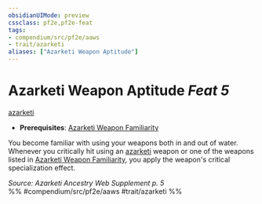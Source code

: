 ```yaml
---
obsidianUIMode: preview
cssclass: pf2e,pf2e-feat
tags:
- compendium/src/pf2e/aaws
- trait/azarketi
aliases: ["Azarketi Weapon Aptitude"]
---
```

# Azarketi Weapon Aptitude  *Feat 5*  
[azarketi](/rules/traits/azarketi-loag.md)  

- **Prerequisites**: [Azarketi Weapon Familiarity](/compendium/feats/azarketi-weapon-familiarity-aaws.md)

You become familiar with using your weapons both in and out of water. Whenever you critically hit using an [azarketi](/rules/traits/azarketi-loag.md) weapon or one of the weapons listed in [Azarketi Weapon Familiarity](/compendium/feats/azarketi-weapon-familiarity-aaws.md), you apply the weapon's critical specialization effect.

*Source: Azarketi Ancestry Web Supplement p. 5*  
%% #compendium/src/pf2e/aaws #trait/azarketi %%